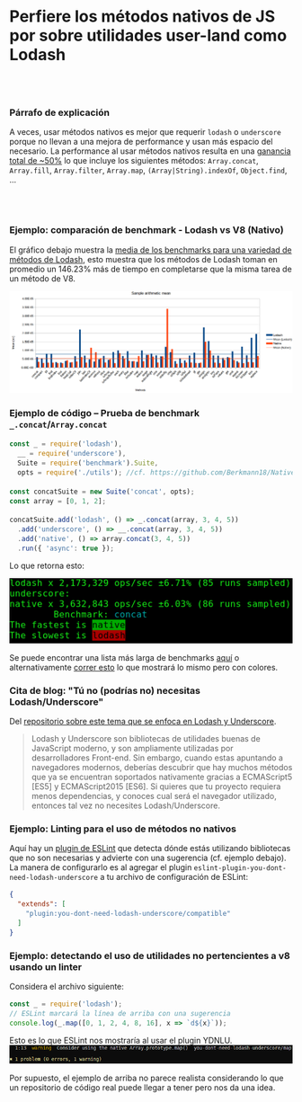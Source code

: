 # Perfiere los métodos nativos de JS por sobre utilidades user-land como Lodash


<br/><br/>

### Párrafo de explicación

A veces, usar métodos nativos es mejor que requerir `lodash` o `underscore` porque no llevan a una mejora de performance y usan más espacio del necesario.
La performance al usar métodos nativos resulta en una [ganancia total de ~50%](https://github.com/Berkmann18/NativeVsUtils/blob/master/analysis.xlsx) lo que incluye los siguientes métodos: `Array.concat`, `Array.fill`, `Array.filter`, `Array.map`, `(Array|String).indexOf`, `Object.find`, ...


<!-- comparación aquí: https://gist.github.com/Berkmann18/3a99f308d58535ab0719ac8fc3c3b8bb-->

<br/><br/>

### Ejemplo: comparación de benchmark - Lodash vs V8 (Nativo)
El gráfico debajo muestra la [media de los benchmarks para una variedad de métodos de Lodash](https://github.com/Berkmann18/NativeVsUtils/blob/master/nativeVsLodash.ods), esto muestra que los métodos de Lodash toman en promedio un 146.23% más de tiempo en completarse que la misma tarea de un método de V8.

![meanDiag](../../assets/images/sampleMeanDiag.png)

### Ejemplo de código – Prueba de benchmark `_.concat`/`Array.concat`
```javascript
const _ = require('lodash'),
  __ = require('underscore'),
  Suite = require('benchmark').Suite,
  opts = require('./utils'); //cf. https://github.com/Berkmann18/NativeVsUtils/blob/master/utils.js

const concatSuite = new Suite('concat', opts);
const array = [0, 1, 2];

concatSuite.add('lodash', () => _.concat(array, 3, 4, 5))
  .add('underscore', () => __.concat(array, 3, 4, 5))
  .add('native', () => array.concat(3, 4, 5))
  .run({ 'async': true });
```

Lo que retorna esto:

![output](../../assets/images/concat-benchmark.png)

Se puede encontrar una lista más larga de benchmarks [aquí](https://github.com/Berkmann18/NativeVsUtils/blob/master/index.txt) o alternativamente [correr esto](https://github.com/Berkmann18/NativeVsUtils/blob/master/index.js) lo que mostrará lo mismo pero con colores.

### Cita de blog: "Tú no (podrías no) necesitas Lodash/Underscore"

Del [repositorio sobre este tema que se enfoca en Lodash y Underscore](https://github.com/you-dont-need/You-Dont-Need-Lodash-Underscore).

 > Lodash y Underscore son bibliotecas de utilidades buenas de JavaScript moderno, y son ampliamente utilizadas por desarrolladores Front-end. Sin embargo, cuando estas apuntando a navegadores modernos, deberías descubrir que hay muchos métodos que ya se encuentran soportados nativamente gracias a ECMAScript5 [ES5] y ECMAScript2015 [ES6]. Si quieres que tu proyecto requiera menos dependencias, y conoces cual será el navegador utilizado, entonces tal vez no necesites Lodash/Underscore.

### Ejemplo: Linting para el uso de métodos no nativos
Aquí hay un [plugin de ESLint](https://www.npmjs.com/package/eslint-plugin-you-dont-need-lodash-underscore) que detecta dónde estás utilizando bibliotecas que no son necesarias y advierte con una sugerencia (cf. ejemplo debajo).<br>
La manera de configurarlo es al agregar el plugin `eslint-plugin-you-dont-need-lodash-underscore` a tu archivo de configuración de ESLint:
```json
{
  "extends": [
    "plugin:you-dont-need-lodash-underscore/compatible"
  ]
}
```

### Ejemplo: detectando el uso de utilidades no pertencientes a v8 usando un linter
Considera el archivo siguiente:
```javascript
const _ = require('lodash');
// ESLint marcará la línea de arriba con una sugerencia
console.log(_.map([0, 1, 2, 4, 8, 16], x => `d${x}`));
```
Esto es lo que ESLint nos mostraría al usar el plugin YDNLU.
![output](../../assets/images/ydnlu.png)

Por supuesto, el ejemplo de arriba no parece realista considerando lo que un repositorio de código real puede llegar a tener pero nos da una idea.
